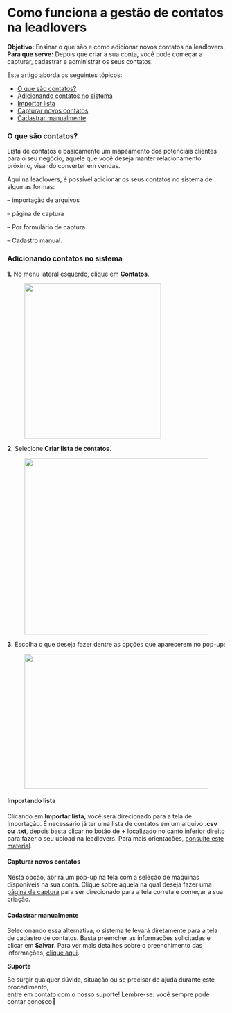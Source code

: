 # Como funciona a gestão de contatos na leadlovers

**Objetivo:** Ensinar o que são e como adicionar novos contatos na leadlovers.\
**Para que serve:** Depois que criar a sua conta, você pode começar a capturar, cadastrar e administrar os seus contatos.

Este artigo aborda os seguintes tópicos:

* [O que são contatos?](broken-reference)
* [Adicionando contatos no sistema](broken-reference)
* [Importar lista](broken-reference)
* [Capturar novos contatos](broken-reference)
* [Cadastrar manualmente](broken-reference)

### **O que são contatos?** <a href="#o-que-sao-contatos" id="o-que-sao-contatos"></a>

Lista de contatos é basicamente um mapeamento dos potenciais clientes para o seu negócio, aquele que você deseja manter relacionamento próximo, visando converter em vendas.

Aqui na leadlovers, é possível adicionar os seus contatos no sistema de algumas formas:

– importação de arquivos

– página de captura

– Por formulário de captura

– Cadastro manual.

### **Adicionando contatos no sistema** <a href="#adicionando-contatos" id="adicionando-contatos"></a>

**1.** No menu lateral esquerdo, clique em **Contatos**.

<figure><img src="https://suporte.love/wp-content/uploads/2023/07/dddf.png" alt="" height="357" width="315"><figcaption></figcaption></figure>

**2.** Selecione **Criar lista de contatos**.

<figure><img src="https://suporte.love/wp-content/uploads/2023/07/df.png" alt="" height="406" width="571"><figcaption></figcaption></figure>

**3.** Escolha o que deseja fazer dentre as opções que aparecerem no pop-up:

<figure><img src="https://suporte.love/wp-content/uploads/2023/07/cv.png" alt="" height="310" width="566"><figcaption></figcaption></figure>

#### **Importando lista** <a href="#importar-lista" id="importar-lista"></a>

Clicando em **Importar lista**, você será direcionado para a tela de Importação. É necessário já ter uma lista de contatos em um arquivo **.csv ou .txt**, depois basta clicar no botão de **+** localizado no canto inferior direito para fazer o seu upload na leadlovers. Para mais orientações, [consulte este material](https://suporte.love/como-importar-lista-no-importador-avancado/).&#x20;

#### **Capturar novos contatos** <a href="#capturar-novos-contatos" id="capturar-novos-contatos"></a>

Nesta opção, abrirá um pop-up na tela com a seleção de máquinas disponíveis na sua conta. Clique sobre aquela na qual deseja fazer uma [página de captura](https://suporte.love/como-criar-e-configurar-uma-pagina-de-captura-no-editor-por-componentes/) para ser direcionado para a tela correta e começar a sua criação.

#### **Cadastrar manualmente** <a href="#cadastrar-manualmente" id="cadastrar-manualmente"></a>

Selecionando essa alternativa, o sistema te levará diretamente para a tela de cadastro de contatos. Basta preencher as informações solicitadas e clicar em **Salvar**. Para ver mais detalhes sobre o preenchimento das informações, [clique aqui](https://suporte.love/como-funcionam-os-contatos-na-leadlovers-versao-4-0/).

**Suporte**

Se surgir qualquer dúvida, situação ou se precisar de ajuda durante este procedimento,\
entre em contato com o nosso suporte! Lembre-se: você sempre pode contar conosco🥰
